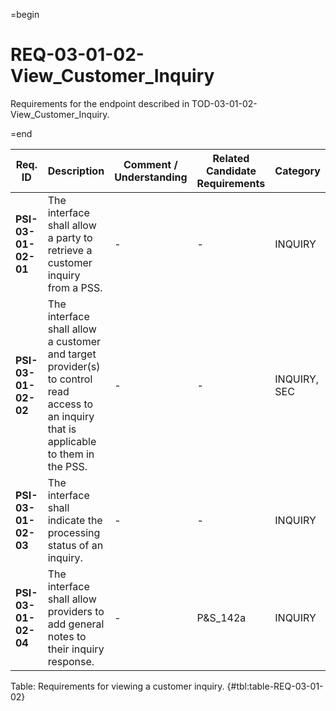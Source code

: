 =begin

# REQ-03-01-02-View_Customer_Inquiry

Requirements for the endpoint described in TOD-03-01-02-View_Customer_Inquiry.

=end

| Req. ID                        | Description                         | Comment / Understanding                  | Related Candidate Requirements | Category                       |
| ------------------------------ | ----------------------------------- | ---------------------------------------- | ------------------------------ | ------------------------------ |
| __PSI-03-01-02-01__ | The interface shall allow a party to retrieve a customer inquiry from a PSS.                                                            | -                       | -                              | INQUIRY      |
| __PSI-03-01-02-02__ | The interface shall allow a customer and target provider(s) to control read access to an inquiry that is applicable to them in the PSS. | -                       | -                              | INQUIRY, SEC |
| __PSI-03-01-02-03__ | The interface shall indicate the processing status of an inquiry.                                                                       | -                       | -                              | INQUIRY      |
| __PSI-03-01-02-04__ | The interface shall allow providers to add general notes to their inquiry response.                                                     | -                       | P&S_142a                       | INQUIRY      |

Table: Requirements for viewing a customer inquiry. {#tbl:table-REQ-03-01-02}
